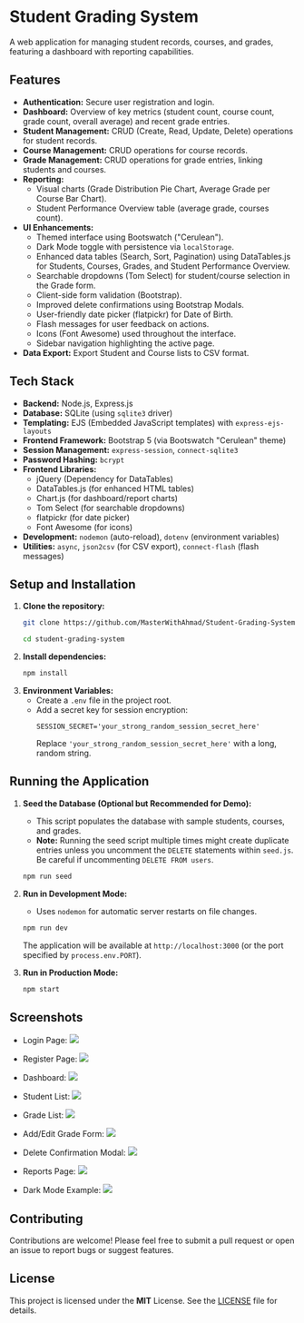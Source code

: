 # Student Grading System


A web application for managing student records, courses, and grades, featuring a dashboard with reporting capabilities.


## Features

*   **Authentication:** Secure user registration and login.
*   **Dashboard:** Overview of key metrics (student count, course count, grade count, overall average) and recent grade entries.
*   **Student Management:** CRUD (Create, Read, Update, Delete) operations for student records.
*   **Course Management:** CRUD operations for course records.
*   **Grade Management:** CRUD operations for grade entries, linking students and courses.
*   **Reporting:** 
    *   Visual charts (Grade Distribution Pie Chart, Average Grade per Course Bar Chart).
    *   Student Performance Overview table (average grade, courses count).
*   **UI Enhancements:**
    *   Themed interface using Bootswatch ("Cerulean").
    *   Dark Mode toggle with persistence via `localStorage`.
    *   Enhanced data tables (Search, Sort, Pagination) using DataTables.js for Students, Courses, Grades, and Student Performance Overview.
    *   Searchable dropdowns (Tom Select) for student/course selection in the Grade form.
    *   Client-side form validation (Bootstrap).
    *   Improved delete confirmations using Bootstrap Modals.
    *   User-friendly date picker (flatpickr) for Date of Birth.
    *   Flash messages for user feedback on actions.
    *   Icons (Font Awesome) used throughout the interface.
    *   Sidebar navigation highlighting the active page.
*   **Data Export:** Export Student and Course lists to CSV format.

## Tech Stack

*   **Backend:** Node.js, Express.js
*   **Database:** SQLite (using `sqlite3` driver)
*   **Templating:** EJS (Embedded JavaScript templates) with `express-ejs-layouts`
*   **Frontend Framework:** Bootstrap 5 (via Bootswatch "Cerulean" theme)
*   **Session Management:** `express-session`, `connect-sqlite3`
*   **Password Hashing:** `bcrypt`
*   **Frontend Libraries:**
    *   jQuery (Dependency for DataTables)
    *   DataTables.js (for enhanced HTML tables)
    *   Chart.js (for dashboard/report charts)
    *   Tom Select (for searchable dropdowns)
    *   flatpickr (for date picker)
    *   Font Awesome (for icons)
*   **Development:** `nodemon` (auto-reload), `dotenv` (environment variables)
*   **Utilities:** `async`, `json2csv` (for CSV export), `connect-flash` (flash messages)

## Setup and Installation

1.  **Clone the repository:**
    ```bash
    git clone https://github.com/MasterWithAhmad/Student-Grading-System.git

    cd student-grading-system
    ```
2.  **Install dependencies:**
    ```bash
    npm install
    ```
3.  **Environment Variables:**
    *   Create a `.env` file in the project root.
    *   Add a secret key for session encryption:
        ```
        SESSION_SECRET='your_strong_random_session_secret_here'
        ```
        Replace `'your_strong_random_session_secret_here'` with a long, random string.

## Running the Application

1.  **Seed the Database (Optional but Recommended for Demo):**
    *   This script populates the database with sample students, courses, and grades.
    *   **Note:** Running the seed script multiple times might create duplicate entries unless you uncomment the `DELETE` statements within `seed.js`. Be careful if uncommenting `DELETE FROM users`.
    ```bash
    npm run seed 
    ```

2.  **Run in Development Mode:**
    *   Uses `nodemon` for automatic server restarts on file changes.
    ```bash
    npm run dev
    ```
    The application will be available at `http://localhost:3000` (or the port specified by `process.env.PORT`).

3.  **Run in Production Mode:**
    ```bash
    npm start
    ```

## Screenshots

*   Login Page:
    ![](screenshots/login.png)

*   Register Page:
    ![](screenshots/register.png)

*   Dashboard:
    ![](screenshots/dashboard.png)

*   Student List:
    ![](screenshots/students.png)


*   Grade List:
    ![](screenshots/grades.png)

*   Add/Edit Grade Form:
    ![](screenshots/add-grade.png)

*   Delete Confirmation Modal:
    ![](screenshots/modal.png)

*   Reports Page:
    ![](screenshots/report.png)

*   Dark Mode Example:
    ![](screenshots/dark-mode.png) 

## Contributing

Contributions are welcome! Please feel free to submit a pull request or open an issue to report bugs or suggest features.


## License


This project is licensed under the **MIT** License. See the [LICENSE](LICENSE) file for details. 